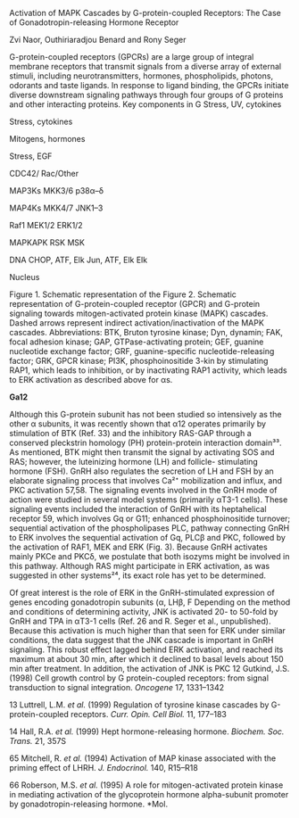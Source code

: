 
Activation of MAPK Cascades by G-protein-coupled Receptors: The Case of Gonadotropin-releasing Hormone Receptor

Zvi Naor, Outhiriaradjou Benard and Rony Seger

G-protein-coupled receptors (GPCRs) are a large group of integral membrane receptors that transmit signals from a diverse array of external stimuli, including neurotransmitters, hormones, phospholipids, photons, odorants and taste ligands. In response to ligand binding, the GPCRs initiate diverse downstream signaling pathways through four groups of G proteins and other interacting proteins. Key components in G
Stress, UV,
cytokines

Stress,
cytokines

Mitogens,
hormones

Stress,
EGF

CDC42/
Rac/Other

MAP3Ks
MKK3/6
p38α–δ

MAP4Ks
MKK4/7
JNK1–3

Raf1
MEK1/2
ERK1/2

MAPKAPK
RSK
MSK

DNA
CHOP, ATF, Elk
Jun, ATF, Elk
Elk

Nucleus

Figure 1. Schematic representation of the
Figure 2. Schematic representation of G-protein-coupled receptor (GPCR) and G-protein signaling towards mitogen-activated protein kinase (MAPK) cascades. Dashed arrows represent indirect activation/inactivation of the MAPK cascades. Abbreviations: BTK, Bruton tyrosine kinase; Dyn, dynamin; FAK, focal adhesion kinase; GAP, GTPase-activating protein; GEF, guanine nucleotide exchange factor; GRF, guanine-specific nucleotide-releasing factor; GRK, GPCR kinase; PI3K, phosphoinositide 3-kin
by stimulating RAP1, which leads to inhibition, or by inactivating RAP1 activity, which leads to ERK activation as described above for αs.

**Ga12**

Although this G-protein subunit has not been studied so intensively as the other α subunits, it was recently shown that α12 operates primarily by stimulation of BTK (Ref. 33) and the inhibitory RAS-GAP through a conserved pleckstrin homology (PH) protein-protein interaction domain³³. As mentioned, BTK might then transmit the signal by activating SOS and RAS; however, the
luteinizing hormone (LH) and follicle-
stimulating hormone (FSH). GnRH also regulates the secretion of LH and FSH by an elaborate signaling process that involves Ca²⁺ mobilization and influx, and PKC activation 57,58. The signaling events involved in the GnRH mode of action were studied in several model systems (primarily αT3-1 cells). These signaling events included the interaction of GnRH with its heptahelical receptor 59, which involves Gq or G11; enhanced phosphoinositide turnover; sequential activation of the phospholipases PLC,
pathway connecting GnRH to ERK involves the sequential activation of Gq, PLCβ and PKC, followed by the activation of RAF1, MEK and ERK (Fig. 3). Because GnRH activates mainly PKCe and PKCδ, we postulate that both isozyms might be involved in this pathway. Although RAS might participate in ERK activation, as was suggested in other systems²⁴, its exact role has yet to be determined.

Of great interest is the role of ERK in the GnRH-stimulated expression of genes encoding gonadotropin subunits (α, LHβ, F
Depending on the method and conditions of determining activity, JNK is activated 20- to 50-fold by GnRH and TPA in αT3-1 cells (Ref. 26 and R. Seger et al., unpublished). Because this activation is much higher than that seen for ERK under similar conditions, the data suggest that the JNK cascade is important in GnRH signaling. This robust effect lagged behind ERK activation, and reached its maximum at about 30 min, after which it declined to basal levels about 150 min after treatment. In addition, the activation of JNK is PKC
12 Gutkind, J.S. (1998) Cell growth control by G protein-coupled receptors: from signal transduction to signal integration. *Oncogene* 17, 1331–1342

13 Luttrell, L.M. *et al.* (1999) Regulation of tyrosine kinase cascades by G-protein-coupled receptors. *Curr. Opin. Cell Biol.* 11, 177–183

14 Hall, R.A. *et al.* (1999) Hept
hormone-releasing hormone. *Biochem. Soc. Trans.* 21, 357S

65 Mitchell, R. *et al.* (1994) Activation of MAP kinase associated with the priming effect of LHRH. *J. Endocrinol.* 140, R15–R18

66 Roberson, M.S. *et al.* (1995) A role for mitogen-activated protein kinase in mediating activation of the glycoprotein hormone alpha-subunit promoter by gonadotropin-releasing hormone. *Mol.